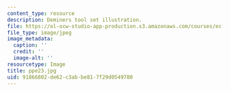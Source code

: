 ```yaml
---
content_type: resource
description: Deminers tool set illustration.
file: https://ol-ocw-studio-app-production.s3.amazonaws.com/courses/ec-s06-design-for-demining-spring-2007/91866802de62c3abbe817f29d0549780_ppe23.jpg
file_type: image/jpeg
image_metadata:
  caption: ''
  credit: ''
  image-alt: ''
resourcetype: Image
title: ppe23.jpg
uid: 91866802-de62-c3ab-be81-7f29d0549780
---
```


